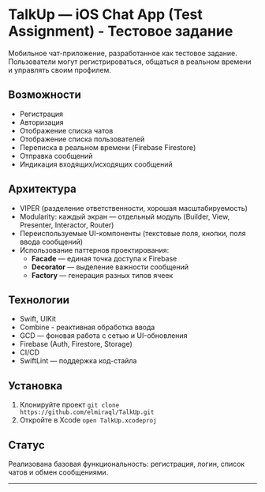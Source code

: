 # TalkUp — iOS Chat App (Test Assignment) - Тестовое задание

Мобильное чат-приложение, разработанное как тестовое задание. Пользователи могут регистрироваться, общаться в реальном времени и управлять своим профилем.

## Возможности

- Регистрация 
- Авторизация
- Отображение списка чатов
- Отображение списка пользователей
- Переписка в реальном времени (Firebase Firestore)
- Отправка сообщений 
- Индикация входящих/исходящих сообщений

## Архитектура

- VIPER (разделение ответственности, хорошая масштабируемость)
- Modularity: каждый экран — отдельный модуль (Builder, View, Presenter, Interactor, Router)
- Переиспользуемые UI-компоненты (текстовые поля, кнопки, поля ввода сообщений)
- Использование паттернов проектирования:  
  - **Facade** — единая точка доступа к Firebase  
  - **Decorator** — выделение важности сообщений  
  - **Factory** — генерация разных типов ячеек  

## Технологии

- Swift, UIKit
- Combine - реактивная обработка ввода
- GCD — фоновая работа с сетью и UI-обновления
- Firebase (Auth, Firestore, Storage)
- CI/CD
- SwiftLint — поддержка код-стайла

## Установка

1. Клонируйте проект `git clone https://github.com/elmiraql/TalkUp.git`
2. Откройте в Xcode `open TalkUp.xcodeproj`
 

## Статус

 Реализована базовая функциональность: регистрация, логин, список чатов и обмен сообщениями.

---
